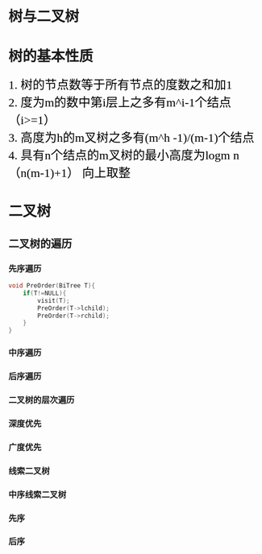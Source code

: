 # 树与二叉树
# 树的基本性质

<font face="楷体" color="black" size=5>
1. 树的节点数等于所有节点的度数之和加1 <br/>
2. 度为m的数中第i层上之多有m^i-1个结点 （i>=1）<br/>
3. 高度为h的m叉树之多有(m^h -1)/(m-1)个结点<br/>
4. 具有n个结点的m叉树的最小高度为logm n（n(m-1)+1） 向上取整<br/>
</font>



# 二叉树
> 

## 二叉树的遍历

### 先序遍历
```C++
void PreOrder(BiTree T){
    if(T!=NULL){
        visit(T);
        PreOrder(T->lchild);
        PreOrder(T->rchild);
    }
}
```
### 中序遍历

### 后序遍历


### 二叉树的层次遍历

### 深度优先

### 广度优先

### 线索二叉树

### 中序线索二叉树

### 先序

### 后序